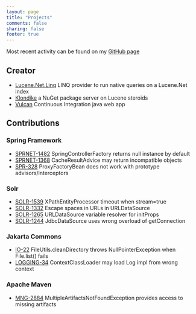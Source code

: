 ```yaml
---
layout: page
title: "Projects"
comments: false
sharing: false
footer: true
---
```


Most recent activity can be found on my [GitHub page](https://www.github.com/chriseldredge)
<h2>Creator</h2>
<ul>
	<li><a href="https://github.com/themotleyfool/Lucene.Net.Linq">Lucene.Net.Linq</a> LINQ provider to run native queries on a Lucene.Net index</li>
	<li><a href="https://github.com/themotleyfool/Klondike">Klondike</a> a NuGet package server on Lucene steroids</li>
	<li><a href="http://vulcan.googlecode.com/">Vulcan</a> Continuous Integration java web app</li>
</ul>

<h2>Contributions</h2>
	
<h3>Spring Framework</h3>
<ul>
	<li><a href="https://jira.springsource.org/browse/SPRNET-1482">SPRNET-1482</a> SpringControllerFactory returns null instance by default</li>
	<li><a href="https://jira.springsource.org/browse/SPRNET-1368">SPRNET-1368</a> CacheResultAdvice may return incompatible objects</li>
	<li><a href="https://jira.springsource.org/browse/SPR-328">SPR-328</a> ProxyFactoryBean does not work with prototype advisors/interceptors</li>
</ul>

<h3>Solr</h3>
<ul>
	<li><a href="https://issues.apache.org/jira/browse/SOLR-1539">SOLR-1539</a> XPathEntityProcessor timeout when stream=true</li>
	<li><a href="https://issues.apache.org/jira/browse/SOLR-1332">SOLR-1332</a> Escape spaces in URLs in URLDataSource</li>
	<li><a href="https://issues.apache.org/jira/browse/SOLR-1265">SOLR-1265</a> URLDataSource variable resolver for initProps</li>
	<li><a href="https://issues.apache.org/jira/browse/SOLR-1244">SOLR-1244</a> JdbcDataSource uses wrong overload of getConnection</li>
</ul>

<h3>Jakarta Commons</h3>
<ul>
	<li><a href="https://issues.apache.org/jira/browse/IO-22">IO-22</a> FileUtils.cleanDirectory throws NullPointerException when File.list() fails</li>
	<li><a href="https://issues.apache.org/jira/browse/LOGGING-34">LOGGING-34</a> ContextClassLoader may load Log impl from wrong context</li>
</ul>

<h3>Apache Maven</h3>
<ul>
	<li><a href="http://jira.codehaus.org/browse/MNG-2884">MNG-2884</a> MultipleArtifactsNotFoundException provides access to missing artifacts</li>
</ul>